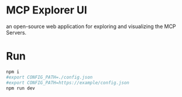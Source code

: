 # MCP Explorer UI

an open-source web application for exploring and visualizing the MCP Servers.

# Run
```bash
npm i
#export CONFIG_PATH=./config.json
#export CONFIG_PATH=https://example/config.json
npm run dev
```
